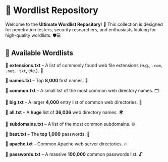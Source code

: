 # 📜 Wordlist Repository

Welcome to the **Ultimate Wordlist Repository**! 🚀 This collection is designed for penetration testers, security researchers, and enthusiasts looking for high-quality wordlists. 🛡️💻

## 📂 Available Wordlists

🔹 **extensions.txt** – A list of commonly found web file extensions (e.g., `.com`, `.net`, `.txt`, etc.). 📄

🔹 **names.txt** – Top **8,000** first names. 👥

🔹 **common.txt** – A small list of the most common web directory names. 🗂️

🔹 **big.txt** – A larger **4,000** entry list of common web directories. 📁

🔹 **all.txt** – A **huge** list of **36,036** web directory names. 🌍

🔹 **subdomains.txt** – A list of the most common subdomains. 🌐

🔹 **best.txt** – The **top 1,000** passwords. 🔑

🔹 **apache.txt** – Common Apache web server directories. 🔥

🔹 **passwords.txt** – A massive **100,000** common passwords list. 🔓
